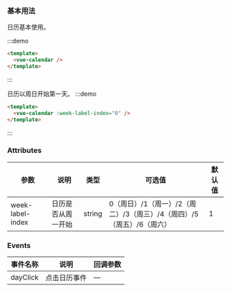 ### 基本用法

日历基本使用。

:::demo
```html
<template>
  <vue-calendar />
</template>
```
:::


日历以周日开始第一天。
:::demo
```html
<template>
  <vue-calendar :week-label-index="0" />
</template>
```

:::

### Attributes
| 参数      | 说明          | 类型      | 可选值                           | 默认值  |
|---------- |-------------- |---------- |--------------------------------  |-------- |
| week-label-index     | 日历是否从周一开始          | string | 0（周日）/1（周一）/2（周二）/3（周三）/4（周四）/5（周五）/6（周六） | 1 |

### Events
| 事件名称 | 说明 | 回调参数 |
|---------- |-------- |---------- |
| dayClick | 点击日历事件 | — |